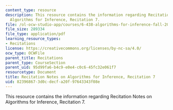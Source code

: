 ```yaml
---
content_type: resource
description: This resource contains the information regarding Recitation Notes on
  Algorithms for Inference, Recitation 7.
file: /ol-ocw-studio-app/courses/6-438-algorithms-for-inference-fall-2014/823968673d0cdecfa20f97643343f08e_MIT6_438F14_rec7.pdf
file_size: 289334
file_type: application/pdf
learning_resource_types:
- Recitations
license: https://creativecommons.org/licenses/by-nc-sa/4.0/
ocw_type: OCWFile
parent_title: Recitations
parent_type: CourseSection
parent_uid: 95d99fa6-b4c9-e0e4-c0c6-45fc32e061f7
resourcetype: Document
title: Recitation Notes on Algorithms for Inference, Recitation 7
uid: 82396867-3d0c-decf-a20f-97643343f08e
---
```

This resource contains the information regarding Recitation Notes on Algorithms for Inference, Recitation 7.